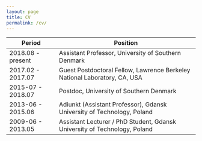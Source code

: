 ```yaml
---
layout: page
title: CV
permalink: /cv/
---
```



Period              | Position
--------------------|-------------------
2018.08 - present   | Assistant Professor, University of Southern Denmark
2017.02 - 2017.07   | Guest Postdoctoral Fellow, Lawrence Berkeley National Laboratory, CA, USA
2015-07 - 2018.07   | Postdoc, University of Southern Denmark
2013-06 - 2015.06   | Adiunkt (Assistant Professor), Gdansk University of Technology, Poland
2009-06 - 2013.05   | Assistant Lecturer / PhD Student, Gdansk University of Technology, Poland
